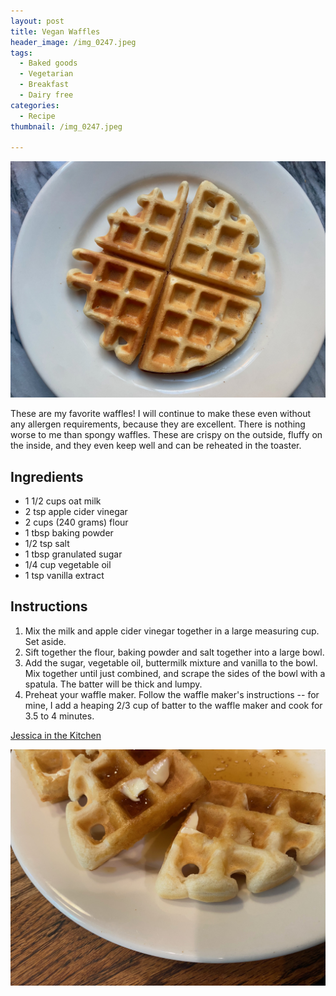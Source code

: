 ```yaml
---
layout: post
title: Vegan Waffles
header_image: /img_0247.jpeg
tags:
  - Baked goods
  - Vegetarian
  - Breakfast
  - Dairy free
categories:
  - Recipe
thumbnail: /img_0247.jpeg

---
```


![Image of Vegan Waffles.](/upload//img_0247.jpeg)

These are my favorite waffles! I will continue to make these even without any allergen requirements, because they are excellent. There is nothing worse to me than spongy waffles. These are crispy on the outside, fluffy on the inside, and they even keep well and can be reheated in the toaster.

## Ingredients

- 1 1/2 cups oat milk
- 2 tsp apple cider vinegar
- 2 cups (240 grams) flour
- 1 tbsp baking powder
- 1/2 tsp salt
- 1 tbsp granulated sugar
- 1/4 cup vegetable oil
- 1 tsp vanilla extract

## Instructions

1. Mix the milk and apple cider vinegar together in a large measuring cup. Set aside.
1. Sift together the flour, baking powder and salt together into a large bowl.
1. Add the sugar, vegetable oil, buttermilk mixture and vanilla to the bowl. Mix together until just combined, and scrape the sides of the bowl with a spatula. The batter will be thick and lumpy. 
1. Preheat your waffle maker. Follow the waffle maker's instructions -- for mine, I add a heaping 2/3 cup of batter to the waffle maker and cook for 3.5 to 4 minutes. 


[Jessica in the Kitchen](https://jessicainthekitchen.com/vegan-waffles/)


![Image of Vegan Waffles.](/upload//img_0245.jpeg)